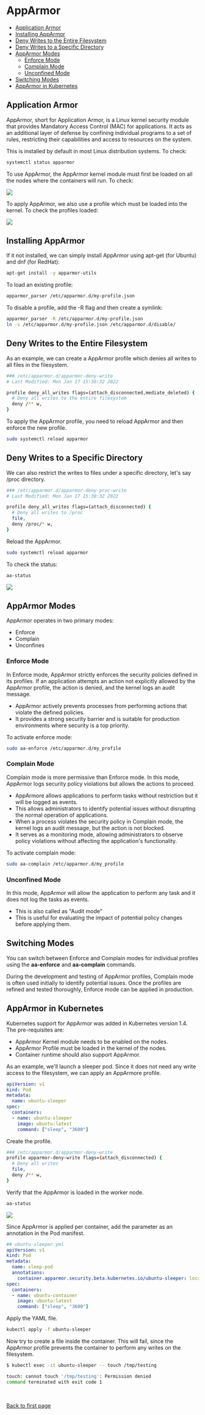 
# AppArmor


- [Application Armor](#application-armor)
- [Installing AppArmor](#installing-apparmor)
- [Deny Writes to the Entire Filesystem](#deny-writes-to-the-entire-filesystem)
- [Deny Writes to a Specific Directory](#deny-writes-to-a-specific-directory)
- [AppArmor Modes](#apparmor-modes)
    - [Enforce Mode](#enforce-mode)
    - [Complain Mode](#complain-mode)
    - [Unconfined Mode](#unconfined-mode)
- [Switching Modes](#switching-modes)
- [AppArmor in Kubernetes](#apparmor-in-kubernetes)


## Application Armor 

AppArmor, short for Application Armor, is a Linux kernel security module that provides Mandatory Access Control (MAC) for applications. It acts as an additional layer of defense by confining individual programs to a set of rules, restricting their capabilities and access to resources on the system.

This is installed by default in most Linux distribution systems. To check:

```bash
systemctl status apparmor 
```

To use AppArmor, the AppArmor kernel module must first be loaded on all the nodes where the containers will run. To check:

![](../../Images/check-if-apparmor-is-loaded-or-not.png)

To apply AppArmor, we also use a profile which must be loaded into the kernel. To check the profiles loaded:

![](../../Images/check-apparmor-profiles-loaded-onto-the-kernel.png)


## Installing AppArmor 
 
If it not installed, we can simply install AppArmor using apt-get (for Ubuntu) and dnf (for RedHat):

```bash
apt-get install -y apparmor-utils  
```

To load an existing profile:

```bash
apparmor_parser /etc/apparmor.d/my-profile.json 
```

To disable a profile, add the -R flag and then create a symlink:

```bash
apparmor_parser -R /etc/apparmor.d/my-profile.json 
ln -s /etc/apparmor.d/my-profile.json /etc/apparmor.d/disable/
```


## Deny Writes to the Entire Filesystem 

As an example, we can create a AppArmor profile which denies all writes to all files in the filesystem.

```bash
### /etc/apparmor.d/apparmor-deny-write 
# Last Modified: Mon Jan 17 15:30:32 2022

profile deny_all_writes flags=(attach_disconnected,mediate_deleted) {
  # Deny all writes to the entire filesystem
  deny /** w,
}
```

To apply the AppArmor profile, you need to reload AppArmor and then enforce the new profile. 

```bash
sudo systemctl reload apparmor
```


## Deny Writes to a Specific Directory 

We can also restrict the writes to files under a specific directory, let's say /proc directory. 

```bash
### /etc/apparmor.d/apparmor-deny-proc-write 
# Last Modified: Mon Jan 17 15:30:32 2022

profile deny_all_writes flags=(attach_disconnected) {
  # Deny all writes to /proc
  file,
  deny /proc/* w,
}
```

Reload the AppArmor.


```bash
sudo systemctl reload apparmor
```

To check the status:

```bash
aa-status  
```

![](../../Images/apparmor-check-status.png)


## AppArmor Modes

AppArmor operates in two primary modes: 

- Enforce 
- Complain 
- Unconfines 

### Enforce Mode

In Enforce mode, AppArmor strictly enforces the security policies defined in its profiles. If an application attempts an action not explicitly allowed by the AppArmor profile, the action is denied, and the kernel logs an audit message.

- AppArmor actively prevents processes from performing actions that violate the defined policies. 
- It provides a strong security barrier and is suitable for production environments where security is a top priority.

To activate enforce mode:

```bash
sudo aa-enforce /etc/apparmor.d/my_profile
```

### Complain Mode 

Complain mode is more permissive than Enforce mode. In this mode, AppArmor logs security policy violations but allows the actions to proceed. 

- AppArmore allows applications to perform tasks without restriction but it will be logged as events.
- This allows administrators to identify potential issues without disrupting the normal operation of applications. 
- When a process violates the security policy in Complain mode, the kernel logs an audit message, but the action is not blocked. 
- It serves as a monitoring mode, allowing administrators to observe policy violations without affecting the application's functionality.

To activate complain mode:

```bash
sudo aa-complain /etc/apparmor.d/my_profile
```

### Unconfined Mode 

In this mode, AppArmor will allow the application to perform any task and it does not log the tasks as events. 

- This is also called as "Audit mode"
- This is useful for evaluating the impact of potential policy changes before applying them.


## Switching Modes 

You can switch between Enforce and Complain modes for individual profiles using the **aa-enforce** and **aa-complain** commands.

During the development and testing of AppArmor profiles, Complain mode is often used initially to identify potential issues. Once the profiles are refined and tested thoroughly, Enforce mode can be applied in production.

## AppArmor in Kubernetes

Kubernetes support for AppArmor was added in Kubernetes version 1.4.
The pre-requisites are:

- AppArmor Kernel module needs to be enabled on the nodes.
- AppArmor Profile must be loaded in the kernel of the nodes.
- Container runtime should also support AppArmor.

As an example, we'll launch a sleeper pod. Since it does not need any write access to the filesystem, we can apply an AppArmore profile. 

```yaml
apiVersion: v1
kind: Pod
metadata:
  name: ubuntu-sleeper
spec:
  containers:
  - name: ubuntu-sleeper
    image: ubuntu:latest
    command: ["sleep", "3600"]
```

Create the profile. 

```bash
### /etc/apparmor.d/apparmor-deny-write 
profile apparmor-deny-write flags=(attach_disconnected) {
  # Deny all writes
  file,
  deny /** w,
}
```

Verify that the AppArmor is loaded in the worker node. 

```bash
aa-status
```

![](../../Images/apparmor-verify-if-profile-is-loaded-before-running.png)

Since AppArmor is applied per container, add the parameter as an annotation in the Pod manifest.


```yaml
## ubuntu-sleeper.yml 
apiVersion: v1
kind: Pod
metadata:
  name: sleep-pod
  annotations:
    container.apparmor.security.beta.kubernetes.io/ubuntu-sleeper: localhost/apparmor-deny-write
spec:
  containers:
  - name: ubuntu-container
    image: ubuntu:latest
    command: ["sleep", "3600"]
```

Apply the YAML file.

```bash
kubectl apply -f ubuntu-sleeper
```

Now try to create a file inside the container. This will fail, since the AppArmor profile prevents the container to perform any writes on the filesystem. 

```bash
$ kubectl exec -it ubuntu-sleeper -- touch /tmp/testing  

touch: cannot touch '/tmp/testing': Permission denied 
command terminated with exit code 1
```


<br>

[Back to first page](../../README.md#kubernetes-security)
